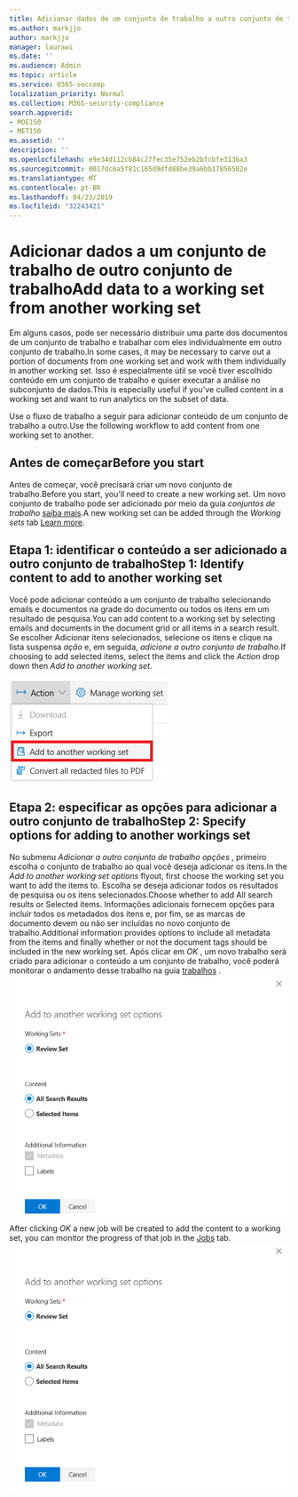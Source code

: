 ```yaml
---
title: Adicionar dados de um conjunto de trabalho a outro conjunto de trabalho
ms.author: markjjo
author: markjjo
manager: laurawi
ms.date: ''
ms.audience: Admin
ms.topic: article
ms.service: O365-seccomp
localization_priority: Normal
ms.collection: M365-security-compliance
search.appverid:
- MOE150
- MET150
ms.assetid: ''
description: ''
ms.openlocfilehash: e9e34d112cb84c27fec35e752eb2bfcbfe3136a3
ms.sourcegitcommit: 0017dc6a5f81c165d9dfd88be39a6bb17856582e
ms.translationtype: MT
ms.contentlocale: pt-BR
ms.lasthandoff: 04/23/2019
ms.locfileid: "32243421"
---
```

# <a name="add-data-to-a-working-set-from-another-working-set"></a><span data-ttu-id="1dbfd-102">Adicionar dados a um conjunto de trabalho de outro conjunto de trabalho</span><span class="sxs-lookup"><span data-stu-id="1dbfd-102">Add data to a working set from another working set</span></span>
<span data-ttu-id="1dbfd-103">Em alguns casos, pode ser necessário distribuir uma parte dos documentos de um conjunto de trabalho e trabalhar com eles individualmente em outro conjunto de trabalho.</span><span class="sxs-lookup"><span data-stu-id="1dbfd-103">In some cases, it may be necessary to carve out a portion of documents from one working set and work with them individually in another working set.</span></span>  <span data-ttu-id="1dbfd-104">Isso é especialmente útil se você tiver escolhido conteúdo em um conjunto de trabalho e quiser executar a análise no subconjunto de dados.</span><span class="sxs-lookup"><span data-stu-id="1dbfd-104">This is especially useful if you've culled content in a working set and want to run analytics on the subset of data.</span></span>

<span data-ttu-id="1dbfd-105">Use o fluxo de trabalho a seguir para adicionar conteúdo de um conjunto de trabalho a outro.</span><span class="sxs-lookup"><span data-stu-id="1dbfd-105">Use the following workflow to add content from one working set to another.</span></span>

## <a name="before-you-start"></a><span data-ttu-id="1dbfd-106">Antes de começar</span><span class="sxs-lookup"><span data-stu-id="1dbfd-106">Before you start</span></span>
<span data-ttu-id="1dbfd-107">Antes de começar, você precisará criar um novo conjunto de trabalho.</span><span class="sxs-lookup"><span data-stu-id="1dbfd-107">Before you start, you'll need to create a new working set.</span></span>  <span data-ttu-id="1dbfd-108">Um novo conjunto de trabalho pode ser adicionado por meio da guia *conjuntos de trabalho* [saiba mais](https://docs.microsoft.com/en-us/office365/securitycompliance/compliance20/managing-working-sets).</span><span class="sxs-lookup"><span data-stu-id="1dbfd-108">A new working set can be added through the *Working sets* tab [Learn more](https://docs.microsoft.com/en-us/office365/securitycompliance/compliance20/managing-working-sets).</span></span>

## <a name="step-1-identify-content-to-add-to-another-working-set"></a><span data-ttu-id="1dbfd-109">Etapa 1: identificar o conteúdo a ser adicionado a outro conjunto de trabalho</span><span class="sxs-lookup"><span data-stu-id="1dbfd-109">Step 1: Identify content to add to another working set</span></span>
<span data-ttu-id="1dbfd-110">Você pode adicionar conteúdo a um conjunto de trabalho selecionando emails e documentos na grade do documento ou todos os itens em um resultado de pesquisa.</span><span class="sxs-lookup"><span data-stu-id="1dbfd-110">You can add content to a working set by selecting emails and documents in the document grid or all items in a search result.</span></span>  <span data-ttu-id="1dbfd-111">Se escolher Adicionar itens selecionados, selecione os itens e clique na lista suspensa *ação* e, em seguida, *adicione a outro conjunto de trabalho*.</span><span class="sxs-lookup"><span data-stu-id="1dbfd-111">If choosing to add selected items, select the items and click the *Action* drop down then *Add to another working set*.</span></span>

![Adicionar a outro conjunto de trabalho](../media/64f2a4d4-eba3-4ab3-a3ba-d519feea3142.png)

## <a name="step-2-specify-options-for-adding-to-another-workings-set"></a><span data-ttu-id="1dbfd-113">Etapa 2: especificar as opções para adicionar a outro conjunto de trabalho</span><span class="sxs-lookup"><span data-stu-id="1dbfd-113">Step 2: Specify options for adding to another workings set</span></span>
<span data-ttu-id="1dbfd-114">No submenu *Adicionar a outro conjunto de trabalho opções* , primeiro escolha o conjunto de trabalho ao qual você deseja adicionar os itens.</span><span class="sxs-lookup"><span data-stu-id="1dbfd-114">In the *Add to another working set options* flyout, first choose the working set you want to add the items to.</span></span>  <span data-ttu-id="1dbfd-115">Escolha se deseja adicionar todos os resultados de pesquisa ou os itens selecionados.</span><span class="sxs-lookup"><span data-stu-id="1dbfd-115">Choose whether to add All search results or Selected items.</span></span>  <span data-ttu-id="1dbfd-116">Informações adicionais fornecem opções para incluir todos os metadados dos itens e, por fim, se as marcas de documento devem ou não ser incluídas no novo conjunto de trabalho.</span><span class="sxs-lookup"><span data-stu-id="1dbfd-116">Additional information provides options to include all metadata from the items and finally whether or not the document tags should be included in the new working set.</span></span>  <span data-ttu-id="1dbfd-117">Após clicar em *OK* , um novo trabalho será criado para adicionar o conteúdo a um conjunto de trabalho, você poderá monitorar o andamento desse trabalho na guia [trabalhos](https://docs.microsoft.com/en-us/office365/securitycompliance/compliance20/managing-jobs-ediscovery20) . ![adicionar a outro conjunto de trabalho](../media/6440ee44-68fd-44d7-b43a-3a477345525c.png)</span><span class="sxs-lookup"><span data-stu-id="1dbfd-117">After clicking *OK* a new job will be created to add the content to a working set, you can monitor the progress of that job in the [Jobs](https://docs.microsoft.com/en-us/office365/securitycompliance/compliance20/managing-jobs-ediscovery20) tab. ![Add to another working set](../media/6440ee44-68fd-44d7-b43a-3a477345525c.png)</span></span>
